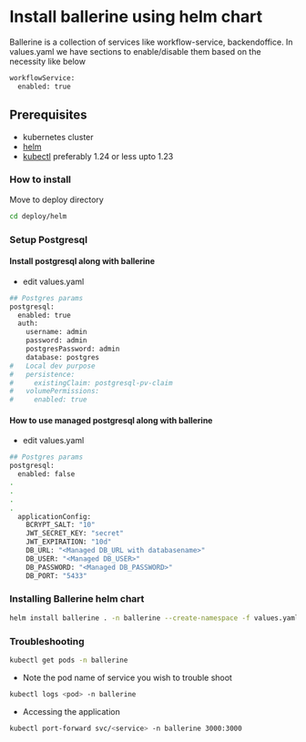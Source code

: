 # Install ballerine using helm chart

Ballerine is a collection of services like workflow-service, backendoffice.
In values.yaml we have sections to enable/disable them based on the necessity like below

``` bash
workflowService:
  enabled: true
```

## Prerequisites

- kubernetes cluster
- [helm](https://helm.sh/docs/intro/install/)
- [kubectl](https://storage.googleapis.com/kubernetes-release/release/v1.23.6/bin/linux/amd64/kubectl) preferably 1.24 or less upto 1.23

### How to install

Move to deploy directory

```bash
cd deploy/helm
```

### Setup Postgresql

#### Install postgresql along with ballerine

- edit values.yaml

```bash
## Postgres params
postgresql:
  enabled: true
  auth:
    username: admin
    password: admin
    postgresPassword: admin
    database: postgres
#   Local dev purpose
#   persistence:
#     existingClaim: postgresql-pv-claim
#   volumePermissions:
#     enabled: true
```

#### How to use managed postgresql along with ballerine

- edit values.yaml

```bash
## Postgres params
postgresql:
  enabled: false
.
.
.
.
  applicationConfig:
    BCRYPT_SALT: "10"
    JWT_SECRET_KEY: "secret"
    JWT_EXPIRATION: "10d"
    DB_URL: "<Managed DB_URL with databasename>"
    DB_USER: "<Managed DB_USER>"
    DB_PASSWORD: "<Managed DB_PASSWORD>"
    DB_PORT: "5433"
```

### Installing Ballerine helm chart

``` bash
helm install ballerine . -n ballerine --create-namespace -f values.yaml
```

### Troubleshooting

```bash
kubectl get pods -n ballerine
```

- Note the pod name of service you wish to trouble shoot

```bash
kubectl logs <pod> -n ballerine
```

- Accessing the application

```bash
kubectl port-forward svc/<service> -n ballerine 3000:3000
```
